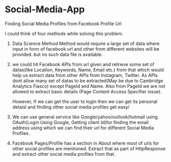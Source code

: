 # Social-Media-App
Finding Social Media Profiles from Facebook Profile Url


I could think of four methods while solving this problem.
1. Data Science Method
  Method would require a large set of data where input in form of facebook url and other from different websites will be provided.
         but no such data file is available.
         
2. we could hit Facebook APIs from url given and retrieve some set of datas(like Location, Keywords, Name, Email etc.) from that which      would help us extract data from other APIs from Instagram, Twitter.
   As APIs dont allow many set of datas to be extracted(May be due to Cambridge Analytics Fiasco) except PageId and Name. Also from PageId we are not allowed to extract basic details (Page Content Access Specifier issue).
   
   However, If we can get the user to login then we can get its personal detaisl and finding other social media profiles get easy/

3. We can use general service like Google/yahoo/outlook/hotmail using OAuth(Login Using Google, Getting client Id)for finding the email address using which we can find their url for different Social Media Profiles.
   
4. Facebook Pages/Profile has a  section in About where most of urls for other social profiles are mentioned. Extract that as part of HttpResponse and extract other social media profiles from that.
